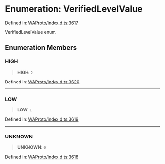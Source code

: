 # Enumeration: VerifiedLevelValue

Defined in: [WAProto/index.d.ts:3617](https://github.com/Fokusdotid/bail/blob/c270ba4454f95d50cec87a9d90b03360fac7058e/WAProto/index.d.ts#L3617)

VerifiedLevelValue enum.

## Enumeration Members

### HIGH

> **HIGH**: `2`

Defined in: [WAProto/index.d.ts:3620](https://github.com/Fokusdotid/bail/blob/c270ba4454f95d50cec87a9d90b03360fac7058e/WAProto/index.d.ts#L3620)

***

### LOW

> **LOW**: `1`

Defined in: [WAProto/index.d.ts:3619](https://github.com/Fokusdotid/bail/blob/c270ba4454f95d50cec87a9d90b03360fac7058e/WAProto/index.d.ts#L3619)

***

### UNKNOWN

> **UNKNOWN**: `0`

Defined in: [WAProto/index.d.ts:3618](https://github.com/Fokusdotid/bail/blob/c270ba4454f95d50cec87a9d90b03360fac7058e/WAProto/index.d.ts#L3618)
